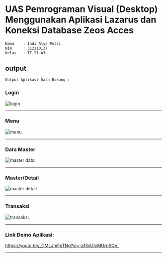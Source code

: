 # UAS Pemrograman Visual (Desktop) Menggunakan Aplikasi Lazarus dan Koneksi Database Zeos Acces

```bash
Nama    : Indi Alya Putri
Nim     : 312110137
Kelas   : TI.21.A3
```

## output

```bash
Output Aplikasi Data Barang :
```

### Login

![login](https://github.com/Indialyaa/uas_lazarus/assets/115305578/181a8cc4-1b09-413e-a12c-b0dc263192ef)


<hr>

### Menu

![menu](https://github.com/Indialyaa/uas_lazarus/assets/115305578/3a85a369-b9ea-4b5f-871f-883c6643e749)

<hr>

### Data Master

![master data](https://github.com/Indialyaa/uas_lazarus/assets/115305578/eab8645b-659e-48b1-9bbd-49062c48ba1d)

<hr>

### Master/Detail

![master detail](https://github.com/Indialyaa/uas_lazarus/assets/115305578/d42b63fa-607f-4d7c-924c-5a802065bb1f)

<hr>

### Transaksi

![transaksi](https://github.com/Indialyaa/uas_lazarus/assets/115305578/d9ec0f14-5a26-4448-ad8a-5da7793abce9)

<hr>

### Link Demo Aplikasi:

https://youtu.be/_CMLJmFpTNg?si=-a13xUIcMUrnSQn_

<hr>

